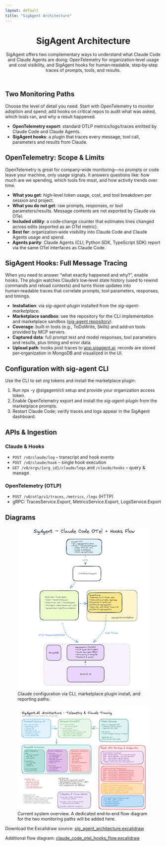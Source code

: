 ```yaml
---
layout: default
title: "SigAgent Architecture"
---
```


<div class="max-w-4xl mx-auto px-4 sm:px-6 md:px-8 py-8">
  <header class="mb-8">
    <h1 class="text-4xl font-bold text-gray-900 mb-4">SigAgent Architecture</h1>
    <p class="text-xl text-gray-600">
      SigAgent offers two complementary ways to understand what Claude Code and Claude Agents are doing:
      OpenTelemetry for organization‑level usage and cost visibility, and SigAgent hooks for human‑readable,
      step‑by‑step traces of prompts, tools, and results.
    </p>
  </header>

  <section class="bg-white rounded-lg shadow-lg p-6 md:p-8 mb-8">
    <h2 class="text-2xl font-semibold text-gray-900 mb-4">Two Monitoring Paths</h2>
    <p class="text-gray-700 mb-3">Choose the level of detail you need. Start with OpenTelemetry to monitor adoption and spend; add hooks on
    critical repos to audit what was asked, which tools ran, and why a result happened.</p>
    <ul class="list-disc list-inside text-gray-700 space-y-2">
      <li><strong>OpenTelemetry export</strong>: standard OTLP metrics/logs/traces emitted by Claude Code and Claude Agents.</li>
      <li><strong>SigAgent hooks</strong>: a plugin that traces every message, tool call, parameters and results from Claude.</li>
    </ul>
  </section>

  <section class="bg-white rounded-lg shadow-lg p-6 md:p-8 mb-8">
    <h2 class="text-2xl font-semibold text-gray-900 mb-4">OpenTelemetry: Scope & Limits</h2>
    <p class="text-gray-700 mb-3">OpenTelemetry is great for company‑wide monitoring—no prompts or code leave your machine, only usage
    signals. It answers questions like: how much are we spending, which tools fire most, and how activity trends over time.</p>
    <ul class="list-disc list-inside text-gray-700 space-y-2">
      <li><strong>What you get</strong>: high‑level token usage, cost, and tool breakdown per session and project.</li>
      <li><strong>What you do not get</strong>: raw prompts, responses, or tool parameters/results. Message contents are not exported by Claude via OTel.</li>
      <li><strong>Included utility</strong>: a code‑change counter that estimates lines changed across edits (exported as an OTel metric).</li>
      <li><strong>Best for</strong>: organization‑wide visibility into Claude Code and Claude Agents usage and spend.</li>
      <li><strong>Agents parity</strong>: Claude Agents (CLI, Python SDK, TypeScript SDK) report via the same OTel interfaces as Claude Code.</li>
    </ul>
  </section>

  <section class="bg-white rounded-lg shadow-lg p-6 md:p-8 mb-8">
    <h2 class="text-2xl font-semibold text-gray-900 mb-4">SigAgent Hooks: Full Message Tracing</h2>
    <p class="text-gray-700 mb-4">When you need to answer “what exactly happened and why?”, enable hooks. The plugin watches Claude’s
    low‑level state history (used to rewind commands and reload contexts) and turns those updates into
    human‑readable traces that correlate prompts, tool parameters, responses, and timings.</p>
    <ul class="list-disc list-inside text-gray-700 space-y-2">
      <li><strong>Installation</strong>: via <em>sig-agent-plugin</em> installed from the <em>sig-agent-marketplace</em>.</li>
      <li><strong>Marketplace sandbox</strong>: see the repository for the CLI implementation and marketplace sandbox
        (<a class="text-blue-600 hover:text-blue-800 underline" href="https://github.com/analytiq-hub/sig-agent" target="_blank" rel="noopener noreferrer">sig-agent repository</a>).</li>
      <li><strong>Coverage</strong>: built‑in tools (e.g., ToDoWrite, Skills) and add‑on tools provided by MCP servers.</li>
      <li><strong>Captured data</strong>: full prompt text and model responses, tool parameters and results, plus timing and error data.</li>
      <li><strong>Upload path</strong>: hooks post traces to <a class="text-blue-600 hover:text-blue-800 underline" href="https://app.sigagent.ai" target="_blank" rel="noopener noreferrer">app.sigagent.ai</a>; records are stored per‑organization in MongoDB and visualized in the UI.</li>
    </ul>
  </section>

  <section class="bg-white rounded-lg shadow-lg p-6 md:p-8 mb-8">
    <h2 class="text-2xl font-semibold text-gray-900 mb-4">Configuration with sig-agent CLI</h2>
    <p class="text-gray-700">Use the CLI to set org tokens and install the marketplace plugin:</p>
    <ol class="list-decimal list-inside mt-2 space-y-2 text-gray-700">
      <li>Run <span class="bg-gray-900 text-green-300 rounded px-2 py-1 font-mono text-sm">npx -y @sigagent/cli setup</span> and provide your organization access token.</li>
      <li>Enable OpenTelemetry export and install the <em>sig-agent-plugin</em> from the marketplace prompts.</li>
      <li>Restart Claude Code; verify traces and logs appear in the SigAgent dashboard.</li>
    </ol>
  </section>

  <section class="bg-white rounded-lg shadow-lg p-6 md:p-8 mb-8">
    <h2 class="text-2xl font-semibold text-gray-900 mb-4">APIs & Ingestion</h2>
    <div class="grid md:grid-cols-2 gap-6 text-gray-700">
      <div>
        <h3 class="text-xl font-medium text-gray-900">Claude & Hooks</h3>
        <ul class="list-disc list-inside mt-2 space-y-1">
          <li><code>POST /v0/claude/log</code> – transcript and hook events</li>
          <li><code>POST /v0/claude/hook</code> – single hook execution</li>
          <li><code>GET /v0/orgs/{org_id}/claude/logs</code> and <code>/claude/hooks</code> – query & manage</li>
        </ul>
      </div>
      <div>
        <h3 class="text-xl font-medium text-gray-900">OpenTelemetry (OTLP)</h3>
        <ul class="list-disc list-inside mt-2 space-y-1">
          <li><code>POST /v0/otlp/v1/traces</code>, <code>/metrics</code>, <code>/logs</code> (HTTP)</li>
          <li>gRPC: TracesService.Export, MetricsService.Export, LogsService.Export</li>
        </ul>
      </div>
    </div>
  </section>

  <section class="bg-white rounded-lg shadow-lg p-6 md:p-8">
    <h2 class="text-2xl font-semibold text-gray-900 mb-4">Diagrams</h2>
    <figure class="mb-6">
      <img class="rounded-lg border border-gray-200" src="/assets/images/sig_agent_claude_architecture.png" alt="Claude + SigAgent configuration overview" />
      <figcaption class="text-sm text-gray-500 mt-2">Claude configuration via CLI, marketplace plugin install, and reporting paths.</figcaption>
    </figure>
    <figure>
      <img class="rounded-lg border border-gray-200" src="/assets/images/sig_agent_architecture.png" alt="SigAgent Architecture" />
      <figcaption class="text-sm text-gray-500 mt-2">Current system overview. A dedicated end‑to‑end flow diagram for the two monitoring paths will be added here.</figcaption>
    </figure>
    <p class="text-sm text-gray-600 mt-3">
      Download the Excalidraw source: <a class="text-blue-600 hover:text-blue-800 underline" href="/assets/js/sig_agent_architecture.excalidraw">sig_agent_architecture.excalidraw</a>
    </p>
    <p class="text-sm text-gray-600">
      Additional flow diagram: <a class="text-blue-600 hover:text-blue-800 underline" href="/assets/js/claude_code_otel_hooks_flow.excalidraw">claude_code_otel_hooks_flow.excalidraw</a>
    </p>
  </section>
</div>


